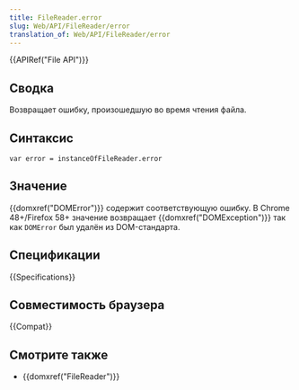 ```yaml
---
title: FileReader.error
slug: Web/API/FileReader/error
translation_of: Web/API/FileReader/error
---
```

{{APIRef("File API")}}

## Сводка

Возвращает ошибку, произошедшую во время чтения файла.

## Синтаксис

```
var error = instanceOfFileReader.error
```

## Значение

{{domxref("DOMError")}} содержит соответствующую ошибку. В Chrome 48+/Firefox 58+ значение возвращает {{domxref("DOMException")}} так как `DOMError` был удалён из DOM-стандарта.

## Спецификации

{{Specifications}}

## Совместимость браузера

{{Compat}}

## Смотрите также

- {{domxref("FileReader")}}
